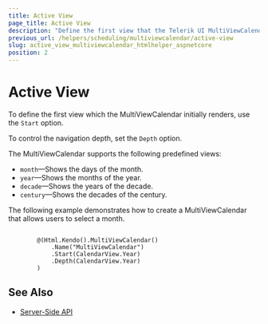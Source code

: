 ```yaml
---
title: Active View
page_title: Active View
description: "Define the first view that the Telerik UI MultiViewCalendar initially renders."
previous_url: /helpers/scheduling/multiviewcalendar/active-view
slug: active_view_multiviewcalendar_htmlhelper_aspnetcore
position: 2
---
```


# Active View

To define the first view which the MultiViewCalendar initially renders, use the `Start` option.

To control the navigation depth, set the `Depth` option.

The MultiViewCalendar supports the following predefined views:
* `month`&mdash;Shows the days of the month.
* `year`&mdash;Shows the months of the year.
* `decade`&mdash;Shows the years of the decade.
* `century`&mdash;Shows the decades of the century.

The following example demonstrates how to create a MultiViewCalendar that allows users to select a month.

```Razor

        @(Html.Kendo().MultiViewCalendar()
            .Name("MultiViewCalendar")
            .Start(CalendarView.Year)
            .Depth(CalendarView.Year)
        )
```

## See Also

* [Server-Side API](/api/multiviewcalendar)
